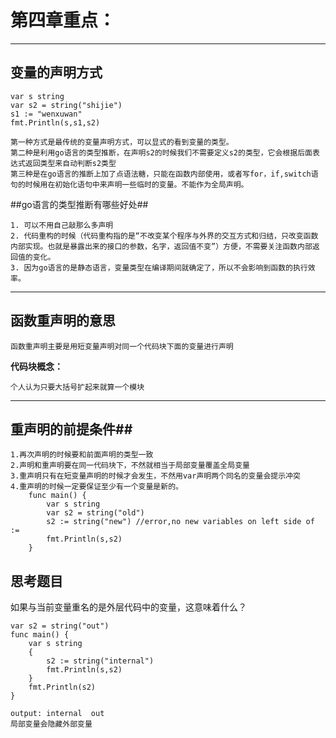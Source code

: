 # 第四章重点： #

***

## 变量的声明方式  ##

	var s string
	var s2 = string("shijie")
	s1 := "wenxuwan"
	fmt.Println(s,s1,s2)
	
	第一种方式是最传统的变量声明方式，可以显式的看到变量的类型。
	第二种是利用go语言的类型推断，在声明s2的时候我们不需要定义s2的类型，它会根据后面表达式返回类型来自动判断s2类型
	第三种是在go语言的推断上加了点语法糖，只能在函数内部使用，或者写for，if,switch语句的时候用在初始化语句中来声明一些临时的变量。不能作为全局声明。

##go语言的类型推断有哪些好处##

	1. 可以不用自己敲那么多声明
	2. 代码重构的时候（代码重构指的是“不改变某个程序与外界的交互方式和归结，只改变函数内部实现。也就是暴露出来的接口的参数，名字，返回值不变”）方便，不需要关注函数内部返回值的变化。
	3. 因为go语言的是静态语言，变量类型在编译期间就确定了，所以不会影响到函数的执行效率。

***	
## 函数重声明的意思 ##
	
	函数重声明主要是用短变量声明对同一个代码块下面的变量进行声明

**代码块概念：**

	个人认为只要大括号扩起来就算一个模块
***

## 重声明的前提条件##

	1.再次声明的时候要和前面声明的类型一致
	2.声明和重声明要在同一代码块下，不然就相当于局部变量覆盖全局变量
	3.重声明只有在短变量声明的时候才会发生，不然用var声明两个同名的变量会提示冲突
	4.重声明的时候一定要保证至少有一个变量是新的。
		func main() {
			var s string
			var s2 = string("old")
			s2 := string("new") //error,no new variables on left side of :=
			fmt.Println(s,s2)
		}
		
## 思考题目 ##

如果与当前变量重名的是外层代码中的变量，这意味着什么？

	var s2 = string("out")
	func main() {
		var s string
		{
			s2 := string("internal")
			fmt.Println(s,s2)
		}
		fmt.Println(s2)
	}

	output: internal  out
	局部变量会隐藏外部变量